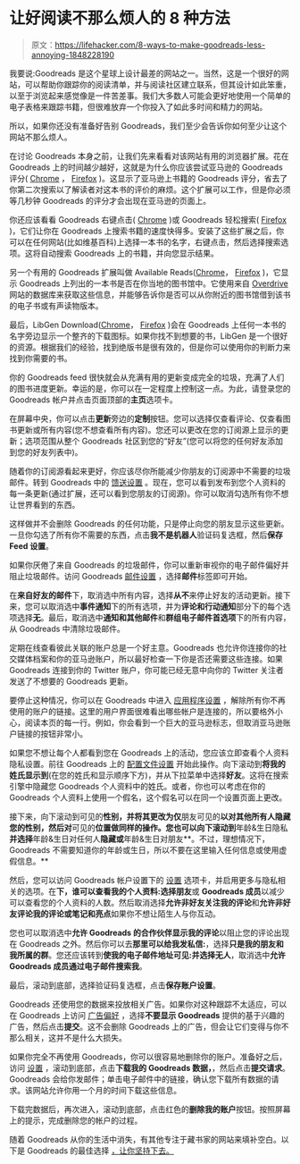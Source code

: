 # 让好阅读不那么烦人的 8 种方法

> 原文：<https://lifehacker.com/8-ways-to-make-goodreads-less-annoying-1848228190>

我要说:Goodreads 是这个星球上设计最差的网站之一。当然，这是一个很好的网站，可以帮助你跟踪你的阅读清单，并与阅读社区建立联系，但其设计如此笨重，以至于浏览起来感觉像是一件苦差事。我们大多数人可能会更好地使用一个简单的电子表格来跟踪书籍，但很难放弃一个你投入了如此多时间和精力的网站。

所以，如果你还没有准备好告别 Goodreads，我们至少会告诉你如何至少让这个网站不那么烦人。

在讨论 Goodreads 本身之前，让我们先来看看对该网站有用的浏览器扩展。花在 Goodreads 上的时间越少越好，这就是为什么你应该尝试亚马逊的 Goodreads 评分( [Chrome](https://chrome.google.com/webstore/detail/goodreads-ratings-for-ama/fkkcefhhadenobhjnngfdahhlodolkjg?hl=en) ， [Firefox](https://addons.mozilla.org/en-US/firefox/addon/goodreads-ratings-for-amazon/) )。这显示了亚马逊上书籍的 Goodreads 评分，省去了你第二次搜索以了解读者对这本书的评价的麻烦。这个扩展可以工作，但是你必须等几秒钟 Goodreads 的评分才会出现在亚马逊的页面上。

你还应该看看 Goodreads 右键点击( [Chrome](https://chrome.google.com/webstore/detail/goodreads-right-click/fbicpmopjallgdpklipffmihodimmcbe?hl=en) )或 Goodreads 轻松搜索( [Firefox](https://addons.mozilla.org/en-US/firefox/addon/goodreads-easy-search/) )，它们让你在 Goodreads 上搜索书籍的速度快得多。安装了这些扩展之后，你可以在任何网站(比如维基百科)上选择一本书的名字，右键点击，然后选择搜索选项。这将自动搜索 Goodreads 上的书籍，并向您显示结果。

另一个有用的 Goodreads 扩展叫做 Available Reads([Chrome](https://chrome.google.com/webstore/detail/available-reads/gclnfffacbjpclfenjgefpfnafmjghhk)， [Firefox](https://addons.mozilla.org/en-US/firefox/addon/available-reads/) )，它显示 Goodreads 上列出的一本书是否在你当地的图书馆中。它使用来自 [Overdrive](https://www.overdrive.com) 网站的数据库来获取这些信息，并能够告诉你是否可以从你附近的图书馆借到该书的电子书或有声读物版本。

最后，LibGen Download([Chrome](https://chrome.google.com/webstore/detail/libgen-download-link/nlhbnlidjgfafmbcpjjcghajffbbaodj)， [Firefox](https://addons.mozilla.org/en-US/firefox/addon/libgen-download-link/reviews/) )会在 Goodreads 上任何一本书的名字旁边显示一个整齐的下载图标。如果你找不到想要的书，LibGen 是一个很好的资源。根据我们的经验，找到绝版书是很有效的，但是你可以使用你的判断力来找到你需要的书。

你的 Goodreads feed 很快就会从充满有用的更新变成完全的垃圾，充满了人们的图书进度更新。幸运的是，你可以在一定程度上控制这一点。为此，请登录您的 Goodreads 帐户并点击页面顶部的**主页**选项卡。

在屏幕中央，你可以点击**更新**旁边的**定制**按钮。您可以选择仅查看评论、仅查看图书更新或所有内容(您不想查看所有内容)。您还可以更改在您的订阅源上显示的更新；选项范围从整个 Goodreads 社区到您的“好友”(您可以将您的任何好友添加到您的好友列表中)。

随着你的订阅源看起来更好，你应该尽你所能减少你朋友的订阅源中不需要的垃圾邮件。转到 Goodreads 中的 [馈送设置](https://www.goodreads.com/user/edit?tab=feeds) 。现在，您可以看到发布到您个人资料的每一条更新(通过扩展，还可以看到您朋友的订阅源)。你可以取消勾选所有你不想让世界看到的东西。

这样做并不会删除 Goodreads 的任何功能，只是停止向您的朋友显示这些更新。一旦你勾选了所有你不需要的东西，点击**我不是机器人**验证码复选框，然后**保存 Feed 设置**。

如果你厌倦了来自 Goodreads 的垃圾邮件，你可以重新审视你的电子邮件偏好并阻止垃圾邮件。访问 Goodreads [邮件设置](https://www.goodreads.com/user/edit?tab=emails) ，选择**邮件**标签即可开始。

在**来自好友的邮件**下，取消选中所有内容，选择**从不**来停止好友的活动更新。接下来，您可以取消选中**事件通知**下的所有选项，并为**评论和行动通知**部分下的每个选项选择**无**。最后，取消选中**通知和其他邮件**和**群组电子邮件首选项**下的所有内容，从 Goodreads 中清除垃圾邮件。

定期在线查看彼此关联的账户总是一个好主意。Goodreads 也允许你连接你的社交媒体档案和你的亚马逊账户，所以最好检查一下你是否还需要这些连接。如果 Goodreads 连接到你的 Twitter 账户，你可能已经无意中向你的 Twitter 关注者发送了不想要的 Goodreads 更新。

要停止这种情况，你可以在 Goodreads 中进入 [应用程序设置](https://www.goodreads.com/user/edit?tab=apps) ，解除所有你不再使用的账户的链接。这里的用户界面很难看出哪些帐户是连接的，所以要格外小心，阅读本页的每一行。例如，你会看到一个巨大的亚马逊标志，但取消亚马逊账户链接的按钮非常小。

如果您不想让每个人都看到您在 Goodreads 上的活动，您应该立即查看个人资料隐私设置。前往 Goodreads 上的 [配置文件设置](https://www.goodreads.com/user/edit?tab=profile) 开始此操作。向下滚动到**将我的姓氏显示到**(在您的姓氏和显示顺序下方)，并从下拉菜单中选择**好友**。这将在搜索引擎中隐藏您 Goodreads 个人资料中的姓氏。或者，你也可以考虑在你的 Goodreads 个人资料上使用一个假名，这个假名可以在同一个设置页面上更改。

接下来，向下滚动到可见的**性别，并将其更改为仅**朋友可见的**以对其他所有人隐藏您的性别，然后对**可见的**位置做同样的操作。您也可以向下滚动到**年龄&生日隐私**并选择**年龄&生日对任何人**隐藏或**年龄&生日对朋友**。不过，理想情况下，Goodreads 不需要知道你的年龄或生日，所以不要在这里输入任何信息或使用虚假信息。**

然后，您可以访问 Goodreads 帐户设置下的 [设置](https://www.goodreads.com/user/edit?tab=settings) 选项卡，并启用更多与隐私相关的选项。在**下，谁可以查看我的个人资料:**选择**朋友**或 **Goodreads 成员**以减少可以查看您的个人资料的人数。然后取消选择**允许非好友关注我的评论**和**允许非好友评论我的评论或笔记和亮点**如果你不想让陌生人与你互动。

您也可以取消选中**允许 Goodreads 的合作伙伴显示我的评论**以阻止您的评论出现在 Goodreads 之外。然后你可以去**那里可以给我发私信:**，选择**只是我的朋友和我所属的群**。您还应该转到**使我的电子邮件地址可见:**并选择**无人**，取消选中**允许 Goodreads 成员通过电子邮件搜索我**。

最后，滚动到底部，选择验证码复选框，点击**保存账户设置**。

Goodreads 还使用您的数据来投放相关广告。如果你对这种跟踪不太适应，可以在 Goodreads 上访问 [广告偏好](https://www.goodreads.com/adprefs) ，选择**不要显示 Goodreads** 提供的基于兴趣的广告，然后点击**提交**。这不会删除 Goodreads 上的广告，但会让它们变得与你不那么相关，这并不是什么大损失。

如果你完全不再使用 Goodreads，你可以很容易地删除你的账户。准备好之后，访问 [设置](https://www.goodreads.com/user/edit?tab=settings) ，滚动到底部，点击**下载我的 Goodreads 数据，**，然后点击**提交请求**。Goodreads 会给你发邮件；单击电子邮件中的链接，确认您下载所有数据的请求。该网站允许你用一个月的时间下载这些信息。

下载完数据后，再次进入，滚动到底部，点击红色的**删除我的账户**按钮。按照屏幕上的提示，完成删除您的帐户的过程。

随着 Goodreads 从你的生活中消失，有其他专注于藏书家的网站来填补空白。以下是 Goodreads 的最佳选择 [，让你坚持下去。](https://lifehacker.com/there-are-alternatives-to-goodreads-1844846066)
